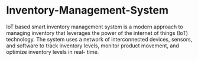 # Inventory-Management-System
IoT based smart inventory management system is a modern approach to managing inventory that leverages the power of the internet of things (IoT) technology. The system uses a network of interconnected devices, sensors, and software to track inventory levels, monitor product movement, and optimize inventory levels in real- time.
